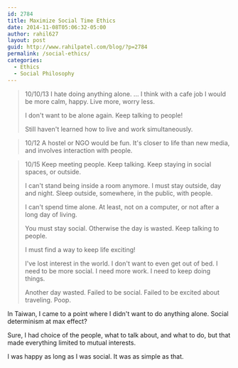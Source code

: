 ```yaml
---
id: 2784
title: Maximize Social Time Ethics
date: 2014-11-08T05:06:32-05:00
author: rahil627
layout: post
guid: http://www.rahilpatel.com/blog/?p=2784
permalink: /social-ethics/
categories:
  - Ethics
  - Social Philosophy
---
```

<blockquote>10/10/13
I hate doing anything alone.
...
I think with a cafe job I would be more calm, happy. Live more, worry less.

I don't want to be alone again. Keep talking to people!

Still haven't learned how to live and work simultaneously.</blockquote>





<blockquote>10/12
A hostel or NGO would be fun. It's closer to life than new media, and involves interaction with people.</blockquote>





<blockquote>10/15
Keep meeting people. Keep talking. Keep staying in social spaces, or outside.

I can't stand being inside a room anymore. I must stay outside, day and night. Sleep outside, somewhere, in the public, with people.

I can't spend time alone. At least, not on a computer, or not after a long day of living.

You must stay social. Otherwise the day is wasted. Keep talking to people.

I must find a way to keep life exciting!

I've lost interest in the world. I don't want to even get out of bed. I need to be more social. I need more work. I need to keep doing things.

Another day wasted. Failed to be social. Failed to be excited about traveling. Poop.</blockquote>





In Taiwan, I came to a point where I didn't want to do anything alone. Social determinism at max effect?

Sure, I had choice of the people, what to talk about, and what to do, but that made everything limited to mutual interests.

I was happy as long as I was social. It was as simple as that.